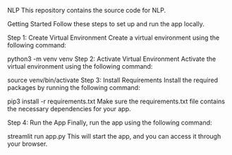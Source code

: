 NLP
This repository contains the source code for NLP.

Getting Started
Follow these steps to set up and run the app locally.

Step 1: Create Virtual Environment
Create a virtual environment using the following command:

python3 -m venv venv
Step 2: Activate Virtual Environment
Activate the virtual environment using the following command:

source venv/bin/activate
Step 3: Install Requirements
Install the required packages by running the following command:

pip3 install -r requirements.txt
Make sure the requirements.txt file contains the necessary dependencies for your app.

Step 4: Run the App
Finally, run the app using the following command:

streamlit run app.py
This will start the app, and you can access it through your browser.
